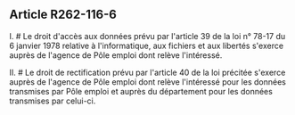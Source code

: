 ## Article R262-116-6

I. # Le droit d'accès aux données prévu par l'article 39 de la loi n° 78-17 du 6 janvier 1978 relative à
l'informatique, aux fichiers et aux libertés s'exerce auprès de l'agence de Pôle emploi dont relève l'intéressé.

II. # Le droit de rectification prévu par l'article 40 de la loi précitée s'exerce auprès de l'agence de Pôle
emploi dont relève l'intéressé pour les données transmises par Pôle emploi et auprès du département pour les
données transmises par celui-ci.

